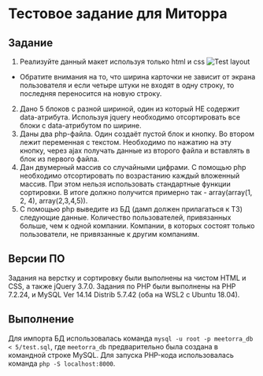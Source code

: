 # Тестовое задание для Миторра

## Задание

1. Реализуйте данный макет используя только html и css
   ![Test layout](https://ibb.co/YP51mVm)

- Обратите внимания на то, что ширина карточки не зависит от экрана пользователя и если четыре штуки не входят в одну строку, то последняя переносится на новую строку.

2. Дано 5 блоков с разной шириной, один из который НЕ содержит data-атрибута. Используя jquery необходимо отсортировать все блоки с data-атрибутом по ширине.
3. Даны два php-файла. Один создаёт пустой блок и кнопку. Во втором лежит переменная с текстом. Необходимо по нажатию на эту кнопку, через ajax получать данные из второго файла и вставлять в блок из первого файла.
4. Дан двумерный массив со случайными цифрами. С помощью php необходимо отсортировать по возрастанию каждый вложенный массив. При этом нельзя использовать стандартные функции сортировки. В итоге должно получится примерно так - array(array(1, 2, 4), array(2,3,4,5)).
5. С помощью php выведите из БД (дамп должен прилагаться к ТЗ) следующие данные. Количество пользователей, привязанных больше, чем к одной компании. Компании, в которых состоят только пользователи, не привязанные к другим компаниям.

## Версии ПО

Задания на верстку и сортировку были выполнены на чистом HTML и CSS, а также jQuery 3.7.0.
Задания по PHP были выполнены на PHP 7.2.24, и MySQL Ver 14.14 Distrib 5.7.42 (оба на WSL2 с Ubuntu 18.04).

## Выполнение

Для импорта БД использовалась команда `mysql -u root -p meetorra_db < 5/test.sql`, где `meetorra_db` предварительно была создана в командной строке MySQL.
Для запуска PHP-кода использовалась команда `php -S localhost:8000`.
